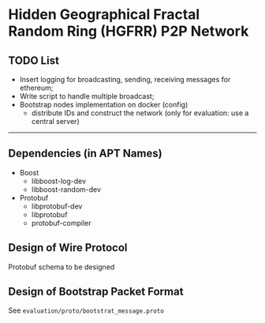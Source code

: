 # Hidden Geographical Fractal Random Ring (HGFRR) P2P Network

## TODO List

- Insert logging for broadcasting, sending, receiving messages for ethereum;
- Write script to handle multiple broadcast;
- Bootstrap nodes implementation on docker (config)
	- distribute IDs and construct the network (only for evaluation: use a central server)

---

## Dependencies (in APT Names)
- Boost
	- libboost-log-dev
	- libboost-random-dev
- Protobuf
	- libprotobuf-dev
	- libprotobuf
	- protobuf-compiler

## Design of Wire Protocol
Protobuf schema to be designed

## Design of Bootstrap Packet Format
See `evaluation/proto/bootstrat_message.proto`